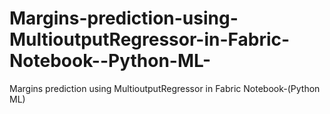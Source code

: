 # Margins-prediction-using-MultioutputRegressor-in-Fabric-Notebook--Python-ML-
Margins prediction using MultioutputRegressor in Fabric Notebook-(Python ML)
